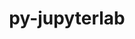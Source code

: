 ---
title: "py-jupyterlab"
layout: cache
categories: [package, develop-2024-06-09]
meta: {"versions": ["3.4.8", "4.0.1"], "compilers": ["gcc@=11.1.0", "gcc@=11.4.0", "gcc@=9.4.0", "oneapi@=2024.0.0"], "oss": ["ubuntu20.04", "ubuntu22.04"], "platforms": ["linux"], "targets": ["neoverse_v1", "neoverse_v2", "ppc64le", "x86_64_v3"], "stacks": ["data-vis-sdk", "e4s", "e4s-neoverse-v2", "e4s-neoverse_v1", "e4s-oneapi", "e4s-power", "root"], "num_specs": 20, "num_specs_by_stack": {"root": 20, "e4s-oneapi": 4, "e4s": 5, "data-vis-sdk": 2, "e4s-neoverse-v2": 1, "e4s-power": 4, "e4s-neoverse_v1": 4}}
spec_details: [{"hash": "crx5lvxrfelmfb4h2fsp4golkf6muhpu", "compiler": "oneapi@=2024.0.0", "versions": ["3.4.8"], "os": "ubuntu22.04", "platform": "linux", "target": "x86_64_v3", "variants": ["build_system=python_pip"], "stacks": ["root", "e4s-oneapi"], "size": "-", "tarball": "https://binaries.spack.io/releases/develop-2024-06-09/build_cache/linux-ubuntu22.04-x86_64_v3/oneapi-2024.0.0/py-jupyterlab-3.4.8/linux-ubuntu22.04-x86_64_v3-oneapi-2024.0.0-py-jupyterlab-3.4.8-crx5lvxrfelmfb4h2fsp4golkf6muhpu.spack"}, {"hash": "k2dwnbpywtplnetsdljv574vfnhyp72e", "compiler": "gcc@=11.4.0", "versions": ["4.0.1"], "os": "ubuntu22.04", "platform": "linux", "target": "x86_64_v3", "variants": ["build_system=python_pip"], "stacks": ["root", "e4s"], "size": "-", "tarball": "https://binaries.spack.io/releases/develop-2024-06-09/build_cache/linux-ubuntu22.04-x86_64_v3/gcc-11.4.0/py-jupyterlab-4.0.1/linux-ubuntu22.04-x86_64_v3-gcc-11.4.0-py-jupyterlab-4.0.1-k2dwnbpywtplnetsdljv574vfnhyp72e.spack"}, {"hash": "jmqiluf6obauxmbnsz5izfnlgoeyzvka", "compiler": "gcc@=11.4.0", "versions": ["4.0.1"], "os": "ubuntu22.04", "platform": "linux", "target": "x86_64_v3", "variants": ["build_system=python_pip"], "stacks": ["root", "e4s"], "size": "-", "tarball": "https://binaries.spack.io/releases/develop-2024-06-09/build_cache/linux-ubuntu22.04-x86_64_v3/gcc-11.4.0/py-jupyterlab-4.0.1/linux-ubuntu22.04-x86_64_v3-gcc-11.4.0-py-jupyterlab-4.0.1-jmqiluf6obauxmbnsz5izfnlgoeyzvka.spack"}, {"hash": "flydrci3ui3iu5nngp5gps4r6tkgnry4", "compiler": "gcc@=11.1.0", "versions": ["3.4.8"], "os": "ubuntu20.04", "platform": "linux", "target": "x86_64_v3", "variants": ["build_system=python_pip"], "stacks": ["root", "data-vis-sdk"], "size": "-", "tarball": "https://binaries.spack.io/releases/develop-2024-06-09/build_cache/linux-ubuntu20.04-x86_64_v3/gcc-11.1.0/py-jupyterlab-3.4.8/linux-ubuntu20.04-x86_64_v3-gcc-11.1.0-py-jupyterlab-3.4.8-flydrci3ui3iu5nngp5gps4r6tkgnry4.spack"}, {"hash": "sjlznb7x3oicsfraefcg4fn6q6s752uh", "compiler": "gcc@=11.4.0", "versions": ["4.0.1"], "os": "ubuntu22.04", "platform": "linux", "target": "neoverse_v2", "variants": ["build_system=python_pip"], "stacks": ["e4s-neoverse-v2", "root"], "size": "-", "tarball": "https://binaries.spack.io/releases/develop-2024-06-09/build_cache/linux-ubuntu22.04-neoverse_v2/gcc-11.4.0/py-jupyterlab-4.0.1/linux-ubuntu22.04-neoverse_v2-gcc-11.4.0-py-jupyterlab-4.0.1-sjlznb7x3oicsfraefcg4fn6q6s752uh.spack"}, {"hash": "mt4ux5dl2nelpjupfwwe4l2msljm7tap", "compiler": "gcc@=11.4.0", "versions": ["3.4.8"], "os": "ubuntu22.04", "platform": "linux", "target": "x86_64_v3", "variants": ["build_system=python_pip"], "stacks": ["root", "e4s"], "size": "-", "tarball": "https://binaries.spack.io/releases/develop-2024-06-09/build_cache/linux-ubuntu22.04-x86_64_v3/gcc-11.4.0/py-jupyterlab-3.4.8/linux-ubuntu22.04-x86_64_v3-gcc-11.4.0-py-jupyterlab-3.4.8-mt4ux5dl2nelpjupfwwe4l2msljm7tap.spack"}, {"hash": "z2nztsakqqbdfcl55ff6aty74asysjus", "compiler": "gcc@=9.4.0", "versions": ["4.0.1"], "os": "ubuntu20.04", "platform": "linux", "target": "ppc64le", "variants": ["build_system=python_pip"], "stacks": ["root", "e4s-power"], "size": "-", "tarball": "https://binaries.spack.io/releases/develop-2024-06-09/build_cache/linux-ubuntu20.04-ppc64le/gcc-9.4.0/py-jupyterlab-4.0.1/linux-ubuntu20.04-ppc64le-gcc-9.4.0-py-jupyterlab-4.0.1-z2nztsakqqbdfcl55ff6aty74asysjus.spack"}, {"hash": "u56vlno5fobtpmyclaje3n7ksttkqu4i", "compiler": "gcc@=11.4.0", "versions": ["4.0.1"], "os": "ubuntu22.04", "platform": "linux", "target": "neoverse_v1", "variants": ["build_system=python_pip"], "stacks": ["root", "e4s-neoverse_v1"], "size": "-", "tarball": "https://binaries.spack.io/releases/develop-2024-06-09/build_cache/linux-ubuntu22.04-neoverse_v1/gcc-11.4.0/py-jupyterlab-4.0.1/linux-ubuntu22.04-neoverse_v1-gcc-11.4.0-py-jupyterlab-4.0.1-u56vlno5fobtpmyclaje3n7ksttkqu4i.spack"}, {"hash": "s5resnag7uw5tbw4if3fmtxsubkyt6uw", "compiler": "gcc@=11.4.0", "versions": ["3.4.8"], "os": "ubuntu22.04", "platform": "linux", "target": "x86_64_v3", "variants": ["build_system=python_pip"], "stacks": ["root", "e4s"], "size": "-", "tarball": "https://binaries.spack.io/releases/develop-2024-06-09/build_cache/linux-ubuntu22.04-x86_64_v3/gcc-11.4.0/py-jupyterlab-3.4.8/linux-ubuntu22.04-x86_64_v3-gcc-11.4.0-py-jupyterlab-3.4.8-s5resnag7uw5tbw4if3fmtxsubkyt6uw.spack"}, {"hash": "ubodexu3otpyum4maykatamtwufeasgi", "compiler": "gcc@=9.4.0", "versions": ["3.4.8"], "os": "ubuntu20.04", "platform": "linux", "target": "ppc64le", "variants": ["build_system=python_pip"], "stacks": ["root", "e4s-power"], "size": "-", "tarball": "https://binaries.spack.io/releases/develop-2024-06-09/build_cache/linux-ubuntu20.04-ppc64le/gcc-9.4.0/py-jupyterlab-3.4.8/linux-ubuntu20.04-ppc64le-gcc-9.4.0-py-jupyterlab-3.4.8-ubodexu3otpyum4maykatamtwufeasgi.spack"}, {"hash": "hoscgxpbcn7s77wgmlmwg6j3c5khubak", "compiler": "gcc@=11.4.0", "versions": ["3.4.8"], "os": "ubuntu22.04", "platform": "linux", "target": "neoverse_v1", "variants": ["build_system=python_pip"], "stacks": ["root", "e4s-neoverse_v1"], "size": "-", "tarball": "https://binaries.spack.io/releases/develop-2024-06-09/build_cache/linux-ubuntu22.04-neoverse_v1/gcc-11.4.0/py-jupyterlab-3.4.8/linux-ubuntu22.04-neoverse_v1-gcc-11.4.0-py-jupyterlab-3.4.8-hoscgxpbcn7s77wgmlmwg6j3c5khubak.spack"}, {"hash": "yrjr5f6hgsrn55g5swgr2xvmccouyyhj", "compiler": "gcc@=11.1.0", "versions": ["4.0.1"], "os": "ubuntu20.04", "platform": "linux", "target": "x86_64_v3", "variants": ["build_system=python_pip"], "stacks": ["root", "data-vis-sdk"], "size": "-", "tarball": "https://binaries.spack.io/releases/develop-2024-06-09/build_cache/linux-ubuntu20.04-x86_64_v3/gcc-11.1.0/py-jupyterlab-4.0.1/linux-ubuntu20.04-x86_64_v3-gcc-11.1.0-py-jupyterlab-4.0.1-yrjr5f6hgsrn55g5swgr2xvmccouyyhj.spack"}, {"hash": "s6knqsthfhjjc7ztegrxjor2d3kimj53", "compiler": "oneapi@=2024.0.0", "versions": ["4.0.1"], "os": "ubuntu22.04", "platform": "linux", "target": "x86_64_v3", "variants": ["build_system=python_pip"], "stacks": ["root", "e4s-oneapi"], "size": "-", "tarball": "https://binaries.spack.io/releases/develop-2024-06-09/build_cache/linux-ubuntu22.04-x86_64_v3/oneapi-2024.0.0/py-jupyterlab-4.0.1/linux-ubuntu22.04-x86_64_v3-oneapi-2024.0.0-py-jupyterlab-4.0.1-s6knqsthfhjjc7ztegrxjor2d3kimj53.spack"}, {"hash": "ccxj3uv5gkafscpyey2wxu6wiylan47f", "compiler": "oneapi@=2024.0.0", "versions": ["4.0.1"], "os": "ubuntu22.04", "platform": "linux", "target": "x86_64_v3", "variants": ["build_system=python_pip"], "stacks": ["root", "e4s-oneapi"], "size": "-", "tarball": "https://binaries.spack.io/releases/develop-2024-06-09/build_cache/linux-ubuntu22.04-x86_64_v3/oneapi-2024.0.0/py-jupyterlab-4.0.1/linux-ubuntu22.04-x86_64_v3-oneapi-2024.0.0-py-jupyterlab-4.0.1-ccxj3uv5gkafscpyey2wxu6wiylan47f.spack"}, {"hash": "pvckkckiqizx2wfpqkucrlm34pg3okxz", "compiler": "gcc@=11.4.0", "versions": ["3.4.8"], "os": "ubuntu22.04", "platform": "linux", "target": "x86_64_v3", "variants": ["build_system=python_pip"], "stacks": ["root", "e4s"], "size": "-", "tarball": "https://binaries.spack.io/releases/develop-2024-06-09/build_cache/linux-ubuntu22.04-x86_64_v3/gcc-11.4.0/py-jupyterlab-3.4.8/linux-ubuntu22.04-x86_64_v3-gcc-11.4.0-py-jupyterlab-3.4.8-pvckkckiqizx2wfpqkucrlm34pg3okxz.spack"}, {"hash": "sczwcqsmyg5z4dvzmdhavmndnucwfnju", "compiler": "gcc@=11.4.0", "versions": ["3.4.8"], "os": "ubuntu22.04", "platform": "linux", "target": "neoverse_v1", "variants": ["build_system=python_pip"], "stacks": ["root", "e4s-neoverse_v1"], "size": "-", "tarball": "https://binaries.spack.io/releases/develop-2024-06-09/build_cache/linux-ubuntu22.04-neoverse_v1/gcc-11.4.0/py-jupyterlab-3.4.8/linux-ubuntu22.04-neoverse_v1-gcc-11.4.0-py-jupyterlab-3.4.8-sczwcqsmyg5z4dvzmdhavmndnucwfnju.spack"}, {"hash": "bqji7b2ny46iftq2eok5hzwxvur37lue", "compiler": "oneapi@=2024.0.0", "versions": ["3.4.8"], "os": "ubuntu22.04", "platform": "linux", "target": "x86_64_v3", "variants": ["build_system=python_pip"], "stacks": ["root", "e4s-oneapi"], "size": "-", "tarball": "https://binaries.spack.io/releases/develop-2024-06-09/build_cache/linux-ubuntu22.04-x86_64_v3/oneapi-2024.0.0/py-jupyterlab-3.4.8/linux-ubuntu22.04-x86_64_v3-oneapi-2024.0.0-py-jupyterlab-3.4.8-bqji7b2ny46iftq2eok5hzwxvur37lue.spack"}, {"hash": "qkwqw3qysxpapsk43ptpgn7a2hzkr3n5", "compiler": "gcc@=9.4.0", "versions": ["3.4.8"], "os": "ubuntu20.04", "platform": "linux", "target": "ppc64le", "variants": ["build_system=python_pip"], "stacks": ["root", "e4s-power"], "size": "-", "tarball": "https://binaries.spack.io/releases/develop-2024-06-09/build_cache/linux-ubuntu20.04-ppc64le/gcc-9.4.0/py-jupyterlab-3.4.8/linux-ubuntu20.04-ppc64le-gcc-9.4.0-py-jupyterlab-3.4.8-qkwqw3qysxpapsk43ptpgn7a2hzkr3n5.spack"}, {"hash": "hmwgj3p2hzu4hjjjlpugnf353ey2qxbv", "compiler": "gcc@=9.4.0", "versions": ["4.0.1"], "os": "ubuntu20.04", "platform": "linux", "target": "ppc64le", "variants": ["build_system=python_pip"], "stacks": ["root", "e4s-power"], "size": "-", "tarball": "https://binaries.spack.io/releases/develop-2024-06-09/build_cache/linux-ubuntu20.04-ppc64le/gcc-9.4.0/py-jupyterlab-4.0.1/linux-ubuntu20.04-ppc64le-gcc-9.4.0-py-jupyterlab-4.0.1-hmwgj3p2hzu4hjjjlpugnf353ey2qxbv.spack"}, {"hash": "fonp3n7ebdbwj6ys3oehhytfqfads3ki", "compiler": "gcc@=11.4.0", "versions": ["4.0.1"], "os": "ubuntu22.04", "platform": "linux", "target": "neoverse_v1", "variants": ["build_system=python_pip"], "stacks": ["root", "e4s-neoverse_v1"], "size": "-", "tarball": "https://binaries.spack.io/releases/develop-2024-06-09/build_cache/linux-ubuntu22.04-neoverse_v1/gcc-11.4.0/py-jupyterlab-4.0.1/linux-ubuntu22.04-neoverse_v1-gcc-11.4.0-py-jupyterlab-4.0.1-fonp3n7ebdbwj6ys3oehhytfqfads3ki.spack"}]
---